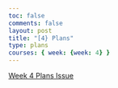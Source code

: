 ```yaml
---
toc: false
comments: false
layout: post
title: "[4} Plans"
type: plans
courses: { week: {week: 4} }
---
```


[Week 4 Plans Issue](https://github.com/XavierTho/xavier/issues/5)